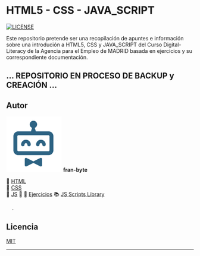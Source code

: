 # HTML5 - CSS - JAVA_SCRIPT

[![LICENSE](https://img.shields.io/badge/license-MIT-lightgrey.svg)](/LICENSE.txt)




Este repositorio pretende ser una recopilación de apuntes e información sobre una introdución a HTML5, CSS y JAVA_SCRIPT del Curso Digital-Literacy de la Agencia para el Empleo de MADRID basada en ejercicios y su correspondiente documentación.

## ... REPOSITORIO EN PROCESO DE BACKUP y CREACIÓN ...

## Autor ️
<img src="mdArchives/logo.png"/> **fran-byte**



📕  [HTML](/documentation/html5.md)   
📕  [CSS](/documentation/css.md)  
📕  [JS](/documentation/js.md)
:pencil: 📐 [Ejercicios](/tests/exercices.md)
:books: [JS Scripts Library](/scripts_library/scripts.md)

&nbsp; 
&nbsp; 
.


## Licencia
[MIT](https://choosealicense.com/licenses/mit/)

---

